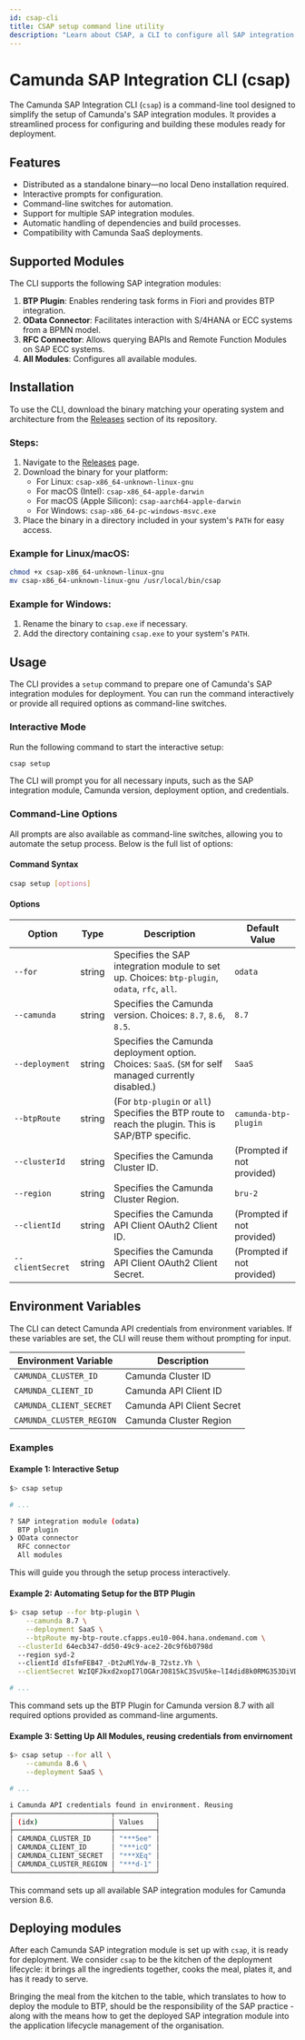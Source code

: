 ```yaml
---
id: csap-cli
title: CSAP setup command line utility
description: "Learn about CSAP, a CLI to configure all SAP integration artifacts for deployment."
---
```


# Camunda SAP Integration CLI (csap)

The Camunda SAP Integration CLI (`csap`) is a command-line tool designed to simplify the setup of Camunda's SAP integration modules. It provides a streamlined process for configuring and building these modules ready for deployment.

## Features

- Distributed as a standalone binary—no local Deno installation required.
- Interactive prompts for configuration.
- Command-line switches for automation.
- Support for multiple SAP integration modules.
- Automatic handling of dependencies and build processes.
- Compatibility with Camunda SaaS deployments.

## Supported Modules

The CLI supports the following SAP integration modules:

1. **BTP Plugin**: Enables rendering task forms in Fiori and provides BTP integration.
2. **OData Connector**: Facilitates interaction with S/4HANA or ECC systems from a BPMN model.
3. **RFC Connector**: Allows querying BAPIs and Remote Function Modules on SAP ECC systems.
4. **All Modules**: Configures all available modules.

## Installation

To use the CLI, download the binary matching your operating system and architecture from the [Releases](https://github.com/camunda/csap-cli/releases) section of its repository.

### Steps:

1. Navigate to the [Releases](https://github.com/camunda/csap-cli/releases) page.
2. Download the binary for your platform:
   - For Linux: `csap-x86_64-unknown-linux-gnu`
   - For macOS (Intel): `csap-x86_64-apple-darwin`
   - For macOS (Apple Silicon): `csap-aarch64-apple-darwin`
   - For Windows: `csap-x86_64-pc-windows-msvc.exe`
3. Place the binary in a directory included in your system's `PATH` for easy access.

### Example for Linux/macOS:

```bash
chmod +x csap-x86_64-unknown-linux-gnu
mv csap-x86_64-unknown-linux-gnu /usr/local/bin/csap
```

### Example for Windows:

1. Rename the binary to `csap.exe` if necessary.
2. Add the directory containing `csap.exe` to your system's `PATH`.

## Usage

The CLI provides a `setup` command to prepare one of Camunda's SAP integration modules for deployment. You can run the command interactively or provide all required options as command-line switches.

### Interactive Mode

Run the following command to start the interactive setup:

```bash
csap setup
```

The CLI will prompt you for all necessary inputs, such as the SAP integration module, Camunda version, deployment option, and credentials.

### Command-Line Options

All prompts are also available as command-line switches, allowing you to automate the setup process. Below is the full list of options:

#### Command Syntax

```bash
csap setup [options]
```

#### Options

| Option           | Type   | Description                                                                                           | Default Value              |
| ---------------- | ------ | ----------------------------------------------------------------------------------------------------- | -------------------------- |
| `--for`          | string | Specifies the SAP integration module to set up. Choices: `btp-plugin`, `odata`, `rfc`, `all`.         | `odata`                    |
| `--camunda`      | string | Specifies the Camunda version. Choices: `8.7`, `8.6`, `8.5`.                                          | `8.7`                      |
| `--deployment`   | string | Specifies the Camunda deployment option. Choices: `SaaS`. (`SM` for self managed currently disabled.) | `SaaS`                     |
| `--btpRoute`     | string | (For `btp-plugin` or `all`) Specifies the BTP route to reach the plugin. This is SAP/BTP specific.    | `camunda-btp-plugin`       |
| `--clusterId`    | string | Specifies the Camunda Cluster ID.                                                                     | (Prompted if not provided) |
| `--region`       | string | Specifies the Camunda Cluster Region.                                                                 | `bru-2`                    |
| `--clientId`     | string | Specifies the Camunda API Client OAuth2 Client ID.                                                    | (Prompted if not provided) |
| `--clientSecret` | string | Specifies the Camunda API Client OAuth2 Client Secret.                                                | (Prompted if not provided) |

## Environment Variables

The CLI can detect Camunda API credentials from environment variables. If these variables are set, the CLI will reuse them without prompting for input.

| Environment Variable     | Description               |
| ------------------------ | ------------------------- |
| `CAMUNDA_CLUSTER_ID`     | Camunda Cluster ID        |
| `CAMUNDA_CLIENT_ID`      | Camunda API Client ID     |
| `CAMUNDA_CLIENT_SECRET`  | Camunda API Client Secret |
| `CAMUNDA_CLUSTER_REGION` | Camunda Cluster Region    |

### Examples

#### Example 1: Interactive Setup

```bash
$> csap setup

# ...

? SAP integration module (odata)
  BTP plugin
❯ OData connector
  RFC connector
  All modules
```

This will guide you through the setup process interactively.

#### Example 2: Automating Setup for the BTP Plugin

```bash
$> csap setup --for btp-plugin \
	--camunda 8.7 \
	--deployment SaaS \
	--btpRoute my-btp-route.cfapps.eu10-004.hana.ondemand.com \
  --clusterId 64ecb347-dd50-49c9-ace2-20c9f6b0798d
  --region syd-2
  --clientId dIsfmFEB47_-Dt2uMlYdw-B_72stz.Yh \
  --clientSecret WzIQFJkxd2xopI7lOGArJ0815kC3SvU5ke~lI4did8k0RMG353DiVDPBPEW1-tuD7

# ...
```

This command sets up the BTP Plugin for Camunda version 8.7 with all required options provided as command-line arguments.

#### Example 3: Setting Up All Modules, reusing credentials from envirnoment

```bash
$> csap setup --for all \
	--camunda 8.6 \
	--deployment SaaS \

# ...

i Camunda API credentials found in environment. Reusing
┌────────────────────────┬──────────┐
│ (idx)                  │ Values   │
├────────────────────────┼──────────┤
│ CAMUNDA_CLUSTER_ID     │ "***5ee" │
│ CAMUNDA_CLIENT_ID      │ "***icQ" │
│ CAMUNDA_CLIENT_SECRET  │ "***XEq" │
│ CAMUNDA_CLUSTER_REGION │ "***d-1" │
└────────────────────────┴──────────┘
```

This command sets up all available SAP integration modules for Camunda version 8.6.

## Deploying modules

After each Camunda SAP integration module is set up with `csap`, it is ready for deployment. We consider `csap` to be the kitchen of the deployment lifecycle: it brings all the ingredients together, cooks the meal, plates it, and has it ready to serve.

Bringing the meal from the kitchen to the table, which translates to how to deploy the module to BTP, should be the responsibility of the SAP practice - along with the means how to get the deployed SAP integration module into the application lifecycle management of the organisation.
